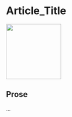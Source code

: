 # Article_Title

<img src="https://dummyimage.com/500x500/0f0/000&text=image" height="150px">

## Prose

...
